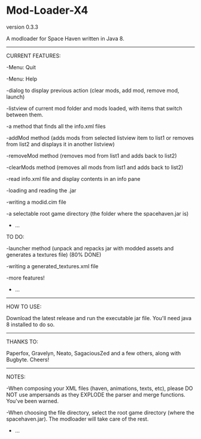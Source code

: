 # Mod-Loader-X4
version 0.3.3

A modloader for Space Haven written in Java 8.

---



CURRENT FEATURES:

-Menu: Quit

-Menu: Help

-dialog to display previous action (clear mods, add mod, remove mod, launch)

-listview of current mod folder and mods loaded, with items that switch between them.

-a method that finds all the info.xml files

-addMod method (adds mods from selected listview item to list1 or removes from list2 and displays it in another listview)

-removeMod method (removes mod from list1 and adds back to list2)

-clearMods method (removes all mods from list1 and adds back to list2)

-read info.xml file and display contents in an info pane

-loading and reading the .jar

-writing a modid.cim file

-a selectable root game directory (the folder where the spacehaven.jar is)

- ...



TO DO:

-launcher method (unpack and repacks jar with modded assets and generates a textures file) (80% DONE)

-writing a generated_textures.xml file

-more features!

- ...



---

HOW TO USE:

Download the latest release and run the executable jar file. You'll need java 8 installed to do so.

---

THANKS TO:

Paperfox, Gravelyn, Neato, SagaciousZed and a few others, along with Bugbyte. Cheers!

---

NOTES:

-When composing your XML files (haven, animations, texts, etc), please DO NOT use ampersands as they EXPLODE the parser and merge functions. You've been warned.

-When choosing the file directory, select the root game directory (where the spacehaven.jar). The modloader will take care of the rest.

- ...
